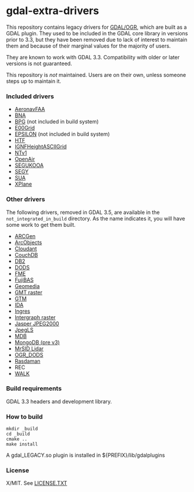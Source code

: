 gdal-extra-drivers
==================

This repository contains legacy drivers for [GDAL/OGR](https://gdal.org), which
are built as a GDAL plugin.
They used to be included in the GDAL core library in versions prior to 3.3, but
they have been removed due to lack of interest to maintain them and because of
their marginal values for the majority of users.

They are known to work with GDAL 3.3. Compatibility with older or later versions
is not guaranteed.

This repository is *not* maintained. Users are on their own, unless someone
steps up to maintain it.

### Included drivers

* [AeronavFAA](doc/aeronavfaa.rst)
* [BNA](doc/bna.rst)
* [BPG](doc/bpg.rst) (not included in build system)
* [E00Grid](doc/e00grid.rst)
* [EPSILON](doc/epsilon.rst) (not included in build system)
* [HTF](doc/htf.rst)
* [IGNFHeightASCIIGrid](doc/ignfheightasciigrid.rst)
* [NTv1](doc/ntv1.rst)
* [OpenAir](doc/openair.rst)
* [SEGUKOOA](doc/segukooa.rst)
* [SEGY](doc/segy.rst)
* [SUA](doc/sua.rst)
* [XPlane](doc/xplane.rst)

### Other drivers

The following drivers, removed in GDAL 3.5, are available in the ``not_integrated_in_build``
directory. As the name indicates it, you will have some work to get them built.

* [ARCGen](not_integrated_in_build/arcgen/arcgen.rst)
* [ArcObjects](not_integrated_in_build/arcobjects/ao.rst)
* [Cloudant](not_integrated_in_build/cloudant/cloudant.rst)
* [CouchDB](not_integrated_in_build/couchdb/couchdb.rst)
* [DB2](not_integrated_in_build/db2/db2.rst)
* [DODS](not_integrated_in_build/dods/dods.rst)
* [FME](not_integrated_in_build/fme/fme.rst)
* [FujiBAS](not_integrated_in_build/fujibas/fujibas.rst)
* [Geomedia](not_integrated_in_build/geomedia/geomedia.rst)
* [GMT raster](not_integrated_in_build/gmt_raster/gmt.rst)
* [GTM](not_integrated_in_build/gtm/gtm.rst)
* [IDA](not_integrated_in_build/ida/ida.rst)
* [Ingres](not_integrated_in_build/ingres/ingres.rst)
* [Intergraph raster](not_integrated_in_build/ingr/intergraphraster.rst)
* [Jasper JPEG2000](not_integrated_in_build/jpeg2000/jpeg2000.rst)
* [JpegLS](not_integrated_in_build/jpegls/jpegls.rst)
* [MDB](not_integrated_in_build/mdb/mdb.rst)
* [MongoDB (pre v3)](not_integrated_in_build/mongodb_old/mongodb.rst)
* [MrSID Lidar](not_integrated_in_build/mrsid_lidar/mg4lidar.rst)
* [OGR_DODS](not_integrated_in_build/ogr_dods/dods.rst)
* [Rasdaman](not_integrated_in_build/rasdaman/rasdaman.rst)
* REC
* [WALK](not_integrated_in_build/walk/walk.rst)

### Build requirements

GDAL 3.3 headers and development library.

### How to build

```shell
mkdir _build
cd _build
cmake ..
make install
```

A gdal_LEGACY.so plugin is installed in ${PREFIX}/lib/gdalplugins

### License

X/MIT. See [LICENSE.TXT](LICENSE.TXT)

